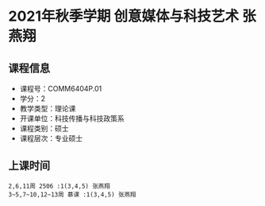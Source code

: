 # 2021年秋季学期 创意媒体与科技艺术 张燕翔






## 课程信息

- 课程号：COMM6404P.01
- 学分：2
- 教学类型：理论课
- 开课单位：科技传播与科技政策系
- 课程类别：硕士
- 课程层次：专业硕士

## 上课时间

```
2,6,11周 2506 :1(3,4,5) 张燕翔
3~5,7~10,12~13周 慕课 :1(3,4,5) 张燕翔
```

